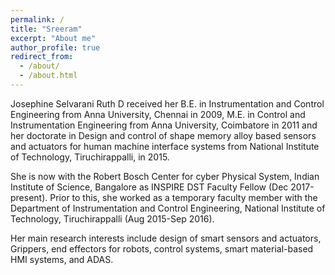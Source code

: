 ```yaml
---
permalink: /
title: "Sreeram"
excerpt: "About me"
author_profile: true
redirect_from: 
  - /about/
  - /about.html
---
```

Josephine Selvarani Ruth D received her B.E. in Instrumentation and Control Engineering from Anna University, Chennai in 2009, M.E. in Control and Instrumentation Engineering from Anna University, Coimbatore in 2011 and her doctorate in Design and control of shape memory alloy based sensors and actuators for human machine interface systems from National Institute of Technology, Tiruchirappalli, in 2015. 

She is now with the Robert Bosch Center for cyber Physical System, Indian Institute of Science, Bangalore as INSPIRE DST  Faculty Fellow (Dec 2017-present). Prior to this, she worked as a temporary faculty member with the Department of Instrumentation and Control Engineering, National Institute of Technology, Tiruchirappalli (Aug 2015-Sep 2016). 

Her main research interests include design of smart sensors and actuators, Grippers, end effectors for robots, control systems, smart material-based HMI systems, and ADAS.
